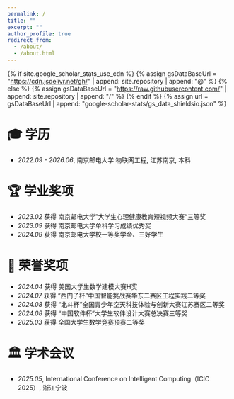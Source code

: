 ```yaml
---
permalink: /
title: ""
excerpt: ""
author_profile: true
redirect_from: 
  - /about/
  - /about.html
---
```


{% if site.google_scholar_stats_use_cdn %}
{% assign gsDataBaseUrl = "https://cdn.jsdelivr.net/gh/" | append: site.repository | append: "@" %}
{% else %}
{% assign gsDataBaseUrl = "https://raw.githubusercontent.com/" | append: site.repository | append: "/" %}
{% endif %}
{% assign url = gsDataBaseUrl | append: "google-scholar-stats/gs_data_shieldsio.json" %}


<span class='anchor' id='-xl'></span>

# 🎓 学历
- *2022.09 - 2026.06*, <a href="https://www.njupt.edu.cn/"></a> 南京邮电大学 物联网工程, 江苏南京, 本科

<span class='anchor' id='-xyjx'></span>

# 🏆 学业奖项
- *2023.02* 获得 南京邮电大学”大学生心理健康教育短视频大赛“三等奖 
- *2023.09* 获得 南京邮电大学单科学习成绩优秀奖
- *2024.09* 获得 南京邮电大学校一等奖学金、三好学生

<span class='anchor' id='-ryjx'></span>

# 🏅 荣誉奖项
- *2024.04* 获得 美国大学生数学建模大赛H奖 
- *2024.07* 获得 “西门子杯”中国智能挑战赛华东二赛区工程实践二等奖
- *2024.08* 获得 “北斗杯”全国青少年空天科技体验与创新大赛江苏赛区二等奖
- *2024.08* 获得 “中国软件杯”大学生软件设计大赛总决赛三等奖
- *2025.03* 获得 全国大学生数学竞赛预赛二等奖

<span class='anchor' id='-xshy'></span>

# 🏛️ 学术会议
- *2025.05*, International Conference on Intelligent Computing（ICIC 2025）, 浙江宁波





